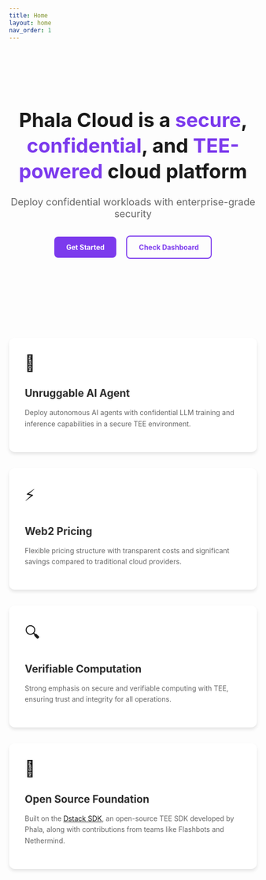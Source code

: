 ```yaml
---
title: Home
layout: home
nav_order: 1
---
```


<div class="hero-section">
  <h1>
    Phala Cloud is a <span class="highlight">secure</span>, <span class="highlight">confidential</span>, and <span class="highlight">TEE-powered</span> cloud platform
  </h1>

  <p class="subtitle">Deploy confidential workloads with enterprise-grade security</p>

  <div class="cta-buttons">
    <a href="{{ site.baseurl }}/docs/get-started/" class="button primary">Get Started</a>
    <a href="https://cloud.phala.network" class="button secondary">Check Dashboard</a>
  </div>
</div>

<div class="features-grid">
  <div class="feature-card">
    <div class="feature-icon">🔐</div>
    <h2>Unruggable AI Agent</h2>
    <p>Deploy autonomous AI agents with confidential LLM training and inference capabilities in a secure TEE environment.</p>
  </div>

  <div class="feature-card">
    <div class="feature-icon">⚡</div>
    <h2>Web2 Pricing</h2>
    <p>Flexible pricing structure with transparent costs and significant savings compared to traditional cloud providers.</p>
  </div>

  <div class="feature-card">
    <div class="feature-icon">🔍</div>
    <h2>Verifiable Computation</h2>
    <p>Strong emphasis on secure and verifiable computing with TEE, ensuring trust and integrity for all operations.</p>
  </div>

  <div class="feature-card">
    <div class="feature-icon">🌟</div>
    <h2>Open Source Foundation</h2>
    <p>Built on the <a href="https://github.com/Dstack-TEE/dstack">Dstack SDK</a>, an open-source TEE SDK developed by Phala, along with contributions from teams like Flashbots and Nethermind.</p>
  </div>
</div>

<style>
.hero-section {
  text-align: center;
  padding: 4rem 0;
  margin-bottom: 2rem;
}

.hero-section h1 {
  font-size: 2.5rem;
  line-height: 1.3;
  margin-bottom: 1.5rem;
}

.highlight {
  color: #7C3AED;
}

.subtitle {
  font-size: 1.25rem;
  color: #666;
  margin-bottom: 2rem;
}

.cta-buttons {
  margin-bottom: 2rem;
}

.button {
  display: inline-block;
  padding: 0.8rem 1.5rem;
  margin: 0 0.5rem;
  border-radius: 8px;
  text-decoration: none;
  font-weight: bold;
  transition: all 0.3s ease;
}

.button.primary {
  background-color: #7C3AED;
  color: white;
}

.button.secondary {
  border: 2px solid #7C3AED;
  color: #7C3AED;
}

.code-block {
  background: #2D2D2D;
  padding: 1rem;
  border-radius: 8px;
  display: inline-block;
  margin: 1rem 0;
}

.code-block code {
  color: #fff;
}

.features-grid {
  display: grid;
  grid-template-columns: repeat(auto-fit, minmax(300px, 1fr));
  gap: 2rem;
  padding: 2rem 0;
}

.feature-card {
  padding: 2rem;
  border-radius: 12px;
  background: #fff;
  box-shadow: 0 4px 6px rgba(0, 0, 0, 0.1);
  transition: transform 0.3s ease;
}

.feature-card:hover {
  transform: translateY(-5px);
}

.feature-icon {
  font-size: 2rem;
  margin-bottom: 1rem;
}

.feature-card h2 {
  margin-bottom: 1rem;
  color: #2D2D2D;
}

.feature-card p {
  color: #666;
  line-height: 1.6;
}

@media (max-width: 768px) {
  .hero-section h1 {
    font-size: 2rem;
  }
  
  .features-grid {
    grid-template-columns: 1fr;
  }
}
</style>
